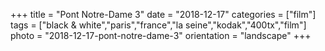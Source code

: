 +++
title = "Pont Notre-Dame 3"
date = "2018-12-17"
categories = ["film"]
tags = ["black & white","paris","france","la seine","kodak","400tx","film"]
photo = "2018-12-17-pont-notre-dame-3"
orientation = "landscape"
+++
